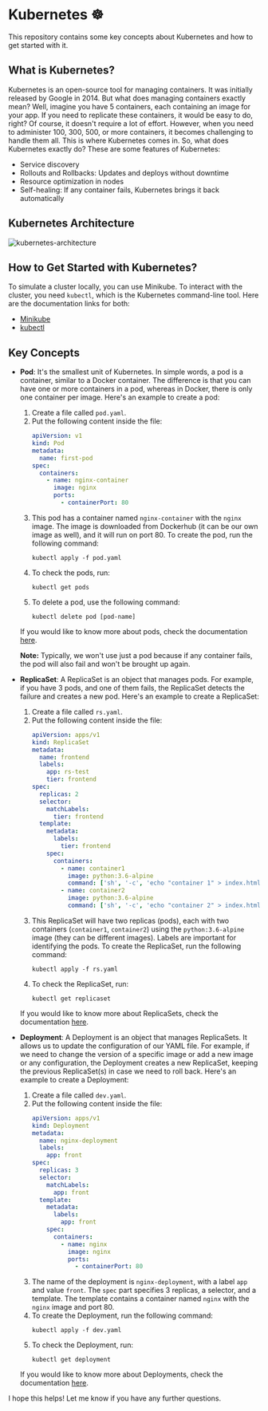# Kubernetes ☸️

This repository contains some key concepts about Kubernetes and how to get started with it.

## What is Kubernetes?

Kubernetes is an open-source tool for managing containers. It was initially released by Google in 2014. But what does managing containers exactly mean? Well, imagine you have 5 containers, each containing an image for your app. If you need to replicate these containers, it would be easy to do, right? Of course, it doesn't require a lot of effort. However, when you need to administer 100, 300, 500, or more containers, it becomes challenging to handle them all. This is where Kubernetes comes in. So, what does Kubernetes exactly do? These are some features of Kubernetes:

- Service discovery
- Rollouts and Rollbacks: Updates and deploys without downtime
- Resource optimization in nodes
- Self-healing: If any container fails, Kubernetes brings it back automatically

## Kubernetes Architecture

![kubernetes-architecture](https://media.licdn.com/dms/image/C5612AQGCgxjbT7oRww/article-cover_image-shrink_600_2000/0/1605684321527?e=2147483647&v=beta&t=PKU7XRz7Ek5SnvKVLya964knJRQePuEwnc4Yn73hCEo)

## How to Get Started with Kubernetes?

To simulate a cluster locally, you can use Minikube. To interact with the cluster, you need `kubectl`, which is the Kubernetes command-line tool. Here are the documentation links for both:

- [Minikube](https://minikube.sigs.k8s.io/docs/start/)
- [kubectl](https://kubernetes.io/docs/tasks/tools/)

## Key Concepts

- **Pod**: It's the smallest unit of Kubernetes. In simple words, a pod is a container, similar to a Docker container. The difference is that you can have one or more containers in a pod, whereas in Docker, there is only one container per image. Here's an example to create a pod:
    1. Create a file called `pod.yaml`.
    2. Put the following content inside the file:
        ```yaml
        apiVersion: v1
        kind: Pod
        metadata:
          name: first-pod
        spec:
          containers:
            - name: nginx-container
              image: nginx
              ports:
                - containerPort: 80
        ```
    3. This pod has a container named `nginx-container` with the `nginx` image. The image is downloaded from Dockerhub (it can be our own image as well), and it will run on port 80. To create the pod, run the following command:
        ```shell
        kubectl apply -f pod.yaml
        ```
    4. To check the pods, run:
        ```shell
        kubectl get pods
        ```
    5. To delete a pod, use the following command:
        ```shell
        kubectl delete pod [pod-name]
        ```
    If you would like to know more about pods, check the documentation [here](https://kubernetes.io/docs/concepts/workloads/pods/).

    **Note:** Typically, we won't use just a pod because if any container fails, the pod will also fail and won't be brought up again.

- **ReplicaSet**: A ReplicaSet is an object that manages pods. For example, if you have 3 pods, and one of them fails, the ReplicaSet detects the failure and creates a new pod. Here's an example to create a ReplicaSet:
    1. Create a file called `rs.yaml`.
    2. Put the following content inside the file:
        ```yaml
        apiVersion: apps/v1
        kind: ReplicaSet
        metadata:
          name: frontend
          labels:
            app: rs-test
            tier: frontend
        spec:
          replicas: 2
          selector:
            matchLabels:
              tier: frontend
          template:
            metadata:
              labels:
                tier: frontend
            spec:
              containers:
                - name: container1
                  image: python:3.6-alpine
                  command: ['sh', '-c', 'echo "container 1" > index.html && python -m http.server 8082']
                - name: container2
                  image: python:3.6-alpine
                  command: ['sh', '-c', 'echo "container 2" > index.html && python -m http.server 8083']
        ```
    3. This ReplicaSet will have two replicas (pods), each with two containers (`container1`, `container2`) using the `python:3.6-alpine` image (they can be different images). Labels are important for identifying the pods. To create the ReplicaSet, run the following command:
        ```shell
        kubectl apply -f rs.yaml
        ```
    4. To check the ReplicaSet, run:
        ```shell
        kubectl get replicaset
        ```
    If you would like to know more about ReplicaSets, check the documentation [here](https://kubernetes.io/docs/concepts/workloads/controllers/replicaset/).

- **Deployment**: A Deployment is an object that manages ReplicaSets. It allows us to update the configuration of our YAML file. For example, if we need to change the version of a specific image or add a new image or any configuration, the Deployment creates a new ReplicaSet, keeping the previous ReplicaSet(s) in case we need to roll back. Here's an example to create a Deployment:
    1. Create a file called `dev.yaml`.
    2. Put the following content inside the file:
        ```yaml
        apiVersion: apps/v1
        kind: Deployment
        metadata:
          name: nginx-deployment
          labels:
            app: front
        spec:
          replicas: 3
          selector:
            matchLabels:
              app: front
          template:
            metadata:
              labels:
                app: front
            spec:
              containers:
                - name: nginx
                  image: nginx
                  ports:
                    - containerPort: 80
        ```
    3. The name of the deployment is `nginx-deployment`, with a label `app` and value `front`. The `spec` part specifies 3 replicas, a selector, and a template. The template contains a container named `nginx` with the `nginx` image and port 80.
    4. To create the Deployment, run the following command:
        ```shell
        kubectl apply -f dev.yaml
        ```
    5. To check the Deployment, run:
        ```shell
        kubectl get deployment
        ```
    If you would like to know more about Deployments, check the documentation [here](https://kubernetes.io/docs/concepts/workloads/controllers/deployment/).

I hope this helps! Let me know if you have any further questions.
